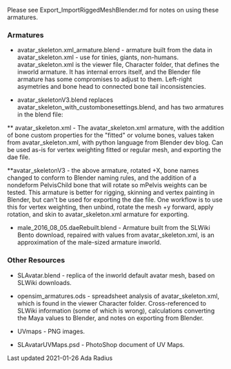 Please see Export_ImportRiggedMeshBlender.md for notes on using these armatures. 

### Armatures
 * avatar_skeleton.xml_armature.blend - armature built from the data in avatar_skeleton.xml - use for tinies, giants, non-humans. avatar_skeleton.xml is the viewer file, Character folder, that defines the inworld armature. It has internal errors itself, and the Blender file armature has some compromises to adjust to them. Left-right asymetries and bone head to connected bone tail inconsistencies. 

* avatar_skeletonV3.blend replaces avatar_skeleton_with_custombonesettings.blend, and has two armatures in the blend file: 
 
** avatar_skeleton.xml - The avatar_skeleton.xml armature, with the addition of bone custom properties for the "fitted" or volume bones, values taken from avatar_skeleton.xml, with python language from Blender dev blog. Can be used as-is for vertex weighting fitted or regular mesh, and exporting the dae file. 

**avatar_skeletonV3 - the above armature, rotated +X, bone names changed to conform to Blender naming rules, and the addition of a nondeform PelvisChild bone that will rotate so mPelvis weights can be tested. This armature is better for rigging, skinning and vertex painting in Blender, but can't be used for exporting the dae file. One workflow is to use this for vertex weighting, then unbind, rotate the mesh +y forward, apply rotation, and skin to avatar_skeleton.xml armature for exporting. 
 
* male_2016_08_05.daeRebuilt.blend - Armature built from the SLWiki Bento download, repaired with values from avatar_skeleton.xml, is an approximation of the male-sized armature inworld.  

### Other Resources

* SLAvatar.blend - replica of the inworld default avatar mesh, based on SLWiki downloads. 

* opensim_armatures.ods - spreadsheet analysis of avatar_skeleton.xml, which is found in the viewer Character folder. Cross-referenced to SLWiki information (some of which is wrong), calculations converting the Maya values to Blender, and notes on exporting from Blender.

* UVmaps - PNG images.

* SLAvatarUVMaps.psd - PhotoShop document of UV Maps.

Last updated 2021-01-26 Ada Radius
